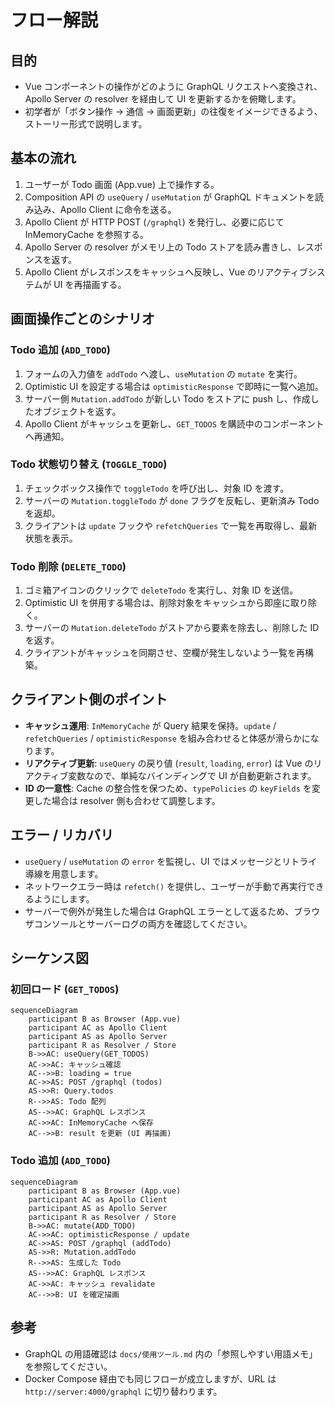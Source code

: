 ﻿# フロー解説

## 目的
- Vue コンポーネントの操作がどのように GraphQL リクエストへ変換され、Apollo Server の resolver を経由して UI を更新するかを俯瞰します。
- 初学者が「ボタン操作 → 通信 → 画面更新」の往復をイメージできるよう、ストーリー形式で説明します。

## 基本の流れ
1. ユーザーが Todo 画面 (App.vue) 上で操作する。
2. Composition API の `useQuery` / `useMutation` が GraphQL ドキュメントを読み込み、Apollo Client に命令を送る。
3. Apollo Client が HTTP POST (`/graphql`) を発行し、必要に応じて InMemoryCache を参照する。
4. Apollo Server の resolver がメモリ上の Todo ストアを読み書きし、レスポンスを返す。
5. Apollo Client がレスポンスをキャッシュへ反映し、Vue のリアクティブシステムが UI を再描画する。

## 画面操作ごとのシナリオ
### Todo 追加 (`ADD_TODO`)
1. フォームの入力値を `addTodo` へ渡し、`useMutation` の `mutate` を実行。
2. Optimistic UI を設定する場合は `optimisticResponse` で即時に一覧へ追加。
3. サーバー側 `Mutation.addTodo` が新しい Todo をストアに push し、作成したオブジェクトを返す。
4. Apollo Client がキャッシュを更新し、`GET_TODOS` を購読中のコンポーネントへ再通知。

### Todo 状態切り替え (`TOGGLE_TODO`)
1. チェックボックス操作で `toggleTodo` を呼び出し、対象 ID を渡す。
2. サーバーの `Mutation.toggleTodo` が `done` フラグを反転し、更新済み Todo を返却。
3. クライアントは `update` フックや `refetchQueries` で一覧を再取得し、最新状態を表示。

### Todo 削除 (`DELETE_TODO`)
1. ゴミ箱アイコンのクリックで `deleteTodo` を実行し、対象 ID を送信。
2. Optimistic UI を併用する場合は、削除対象をキャッシュから即座に取り除く。
3. サーバーの `Mutation.deleteTodo` がストアから要素を除去し、削除した ID を返す。
4. クライアントがキャッシュを同期させ、空欄が発生しないよう一覧を再構築。

## クライアント側のポイント
- **キャッシュ運用**: `InMemoryCache` が Query 結果を保持。`update` / `refetchQueries` / `optimisticResponse` を組み合わせると体感が滑らかになります。
- **リアクティブ更新**: `useQuery` の戻り値 (`result`, `loading`, `error`) は Vue のリアクティブ変数なので、単純なバインディングで UI が自動更新されます。
- **ID の一意性**: Cache の整合性を保つため、`typePolicies` の `keyFields` を変更した場合は resolver 側も合わせて調整します。

## エラー / リカバリ
- `useQuery` / `useMutation` の `error` を監視し、UI ではメッセージとリトライ導線を用意します。
- ネットワークエラー時は `refetch()` を提供し、ユーザーが手動で再実行できるようにします。
- サーバーで例外が発生した場合は GraphQL エラーとして返るため、ブラウザコンソールとサーバーログの両方を確認してください。

## シーケンス図
### 初回ロード (`GET_TODOS`)
```mermaid
sequenceDiagram
    participant B as Browser (App.vue)
    participant AC as Apollo Client
    participant AS as Apollo Server
    participant R as Resolver / Store
    B->>AC: useQuery(GET_TODOS)
    AC->>AC: キャッシュ確認
    AC-->>B: loading = true
    AC->>AS: POST /graphql (todos)
    AS->>R: Query.todos
    R-->>AS: Todo 配列
    AS-->>AC: GraphQL レスポンス
    AC->>AC: InMemoryCache へ保存
    AC-->>B: result を更新 (UI 再描画)
```

### Todo 追加 (`ADD_TODO`)
```mermaid
sequenceDiagram
    participant B as Browser (App.vue)
    participant AC as Apollo Client
    participant AS as Apollo Server
    participant R as Resolver / Store
    B->>AC: mutate(ADD_TODO)
    AC->>AC: optimisticResponse / update
    AC->>AS: POST /graphql (addTodo)
    AS->>R: Mutation.addTodo
    R-->>AS: 生成した Todo
    AS-->>AC: GraphQL レスポンス
    AC->>AC: キャッシュ revalidate
    AC-->>B: UI を確定描画
```

## 参考
- GraphQL の用語確認は `docs/使用ツール.md` 内の「参照しやすい用語メモ」を参照してください。
- Docker Compose 経由でも同じフローが成立しますが、URL は `http://server:4000/graphql` に切り替わります。
